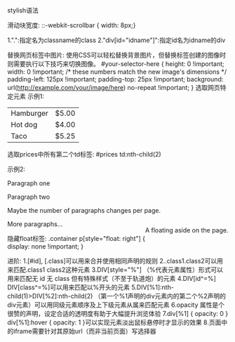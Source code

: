 stylish语法

滑动块宽度:
::-webkit-scrollbar {
    width: 8px;}

1.".<classname>":指定名为classname的class
2."div[id="idname"]":指定id名为idname的div


替换网页标签中图片:
使用CSS可以轻松替换背景图片，但替换<img>标签创建的图像时则需要执行以下技巧来切换图像。
#your-selector-here {
    height: 0 !important;
    width: 0 !important;
    /* these numbers match the new image's dimensions */
    padding-left: 125px !important;
    padding-top: 25px !important;
    background: url(http://example.com/your/image/here) no-repeat !important;
}
选取网页特定元素
示例1:
<table id="prices">
    <tbody>
        <tr>
            <td>Hamburger</td>
            <td>$5.00</td>
        </tr>
        <tr>
            <td>Hot dog</td>
            <td>$4.00</td>
        </tr>
        <tr>
            <td>Taco</td>
            <td>$5.25</td>
        </tr>
    </tbody>
</table>

选取prices中所有第二个td标签:
#prices td:nth-child(2)

示例2:
<div class="container">
    <p>Paragraph one</p>
    <p>Paragraph two</p>
    <p>Maybe the number of paragraphs changes per page.</p>
    <p style="float: right">A floating aside on the page.</p>
    <p>More paragraphs...</p>
</div>

隐藏float标签:
.container p[style="float: right"] {
    display: none !important;
}

进阶:
1.[#id], [.class]可以用来合并使用相同声明的规则
2..class1.class2可以用来匹配.class1 class2这种元素
3.DIV[style="%"] （%代表元素属性）形式可以用来匹配无 id 无 class 但有特殊样式（不至于轨道炮）的元素
4.DIV[id^=%] DIV[class^=%]可以用来匹配以%开头的元素
5.DIV[%1]:nth-child(1)>DIV[%2]:nth-child(2) （第一个%1声明的div元素内的第二个%2声明的div元素）可以用同级元素顺序及上下级元素从属来匹配元素
6.opacity 属性是个很赞的声明，设定合适的透明度有助于大幅提升浏览体验
7.div[%1] { opacity: 0 } div[%1]:hover { opacity: 1 }可以实现元素淡出鼠标悬停时才显示的效果
8.页面中的iframe需要针对其原始url（而非当前页面）写选择器


